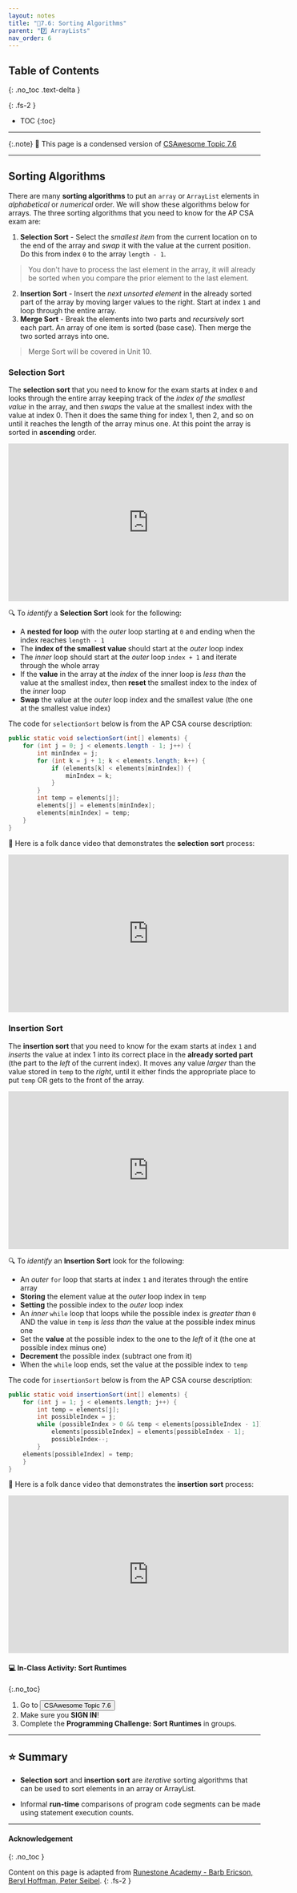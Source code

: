 ```yaml
---
layout: notes
title: "📓7.6: Sorting Algorithms" 
parent: "7️⃣ ArrayLists"
nav_order: 6
---
```


## Table of Contents
{: .no_toc .text-delta }

{: .fs-2 }
- TOC
{:toc}

---

{:.note}
📖 This page is a condensed version of [CSAwesome Topic 7.6](https://runestone.academy/ns/books/published/csawesome/Unit7-ArrayList/topic-7-6-sorting.html?mode=browsing) 

---

## Sorting Algorithms

There are many **sorting algorithms** to put an `array` or `ArrayList` elements in _alphabetical_ or _numerical_ order. We will show these algorithms below for arrays. The three sorting algorithms that you need to know for the AP CSA exam are:

1. **Selection Sort** - Select the _smallest item_ from the current location on to the end of the array and _swap_ it with the value at the current position. Do this from index `0` to the array `length - 1`.
  > You don't have to process the last element in the array, it will already be sorted when you compare the prior element to the last element.
2. **Insertion Sort** - Insert the _next unsorted element_ in the already sorted part of the array by moving larger values to the right. Start at index `1` and loop through the entire array.
3. **Merge Sort** - Break the elements into two parts and _recursively_ sort each part. An array of one item is sorted (base case). Then merge the two sorted arrays into one.
  > Merge Sort will be covered in Unit 10.

### Selection Sort

The **selection sort** that you need to know for the exam starts at index `0` and looks through the entire array keeping track of the _index of the smallest value_ in the array, and then _swaps_ the value at the smallest index with the value at index 0. Then it does the same thing for index 1, then 2, and so on until it reaches the length of the array minus one. At this point the array is sorted in **ascending** order.

<iframe width="560" height="315" src="https://www.youtube.com/embed/g-PGLbMth_g?si=N_YyodtHasxVEsF8" title="YouTube video player" frameborder="0" allow="accelerometer; clipboard-write; encrypted-media; gyroscope; picture-in-picture; web-share" referrerpolicy="strict-origin-when-cross-origin" allowfullscreen></iframe>

<div class="imp" markdown="block">
  
🔍 To _identify_ a **Selection Sort** look for the following:

* A **nested for loop** with the _outer_ loop starting at `0` and ending when the index reaches `length - 1`
* The **index of the smallest value** should start at the _outer_ loop index
* The _inner_ loop should start at the _outer_ loop `index + 1` and iterate through the whole array
* If the **value** in the array at the _index_ of the inner loop is _less than_ the value at the smallest index, then **reset** the smallest index to the index of the _inner_ loop
* **Swap** the value at the _outer_ loop index and the smallest value (the one at the smallest value index)

</div>

The code for ``selectionSort`` below is from the AP CSA course description:

```java
public static void selectionSort(int[] elements) {
    for (int j = 0; j < elements.length - 1; j++) {
        int minIndex = j;
        for (int k = j + 1; k < elements.length; k++) {
            if (elements[k] < elements[minIndex]) {
                minIndex = k;
            }
        }
        int temp = elements[j];
        elements[j] = elements[minIndex];
        elements[minIndex] = temp;
    }
}
```

👯 Here is a folk dance video that demonstrates the **selection sort** process:

<iframe width="560" height="315" src="https://www.youtube.com/embed/Ns4TPTC8whw?si=LaJ1QeBRrH5ecawu" title="YouTube video player" frameborder="0" allow="accelerometer; clipboard-write; encrypted-media; gyroscope; picture-in-picture; web-share" referrerpolicy="strict-origin-when-cross-origin" allowfullscreen></iframe>

### Insertion Sort

The **insertion sort** that you need to know for the exam starts at index `1` and *inserts* the value at index 1 into its correct place in the **already sorted part** (the part to the _left_ of the current index). It moves any value _larger_ than the value stored in `temp` to the _right_, until it either finds the appropriate place to put `temp` OR gets to the front of the array.

<iframe width="560" height="315" src="https://www.youtube.com/embed/JU767SDMDvA?si=CD9wJ7AnHo65a3RF" title="YouTube video player" frameborder="0" allow="accelerometer;  clipboard-write; encrypted-media; gyroscope; picture-in-picture; web-share" referrerpolicy="strict-origin-when-cross-origin" allowfullscreen></iframe>

<div class="imp" markdown="block">
  
🔍 To _identify_ an **Insertion Sort** look for the following:

* An _outer_ `for` loop that starts at index `1` and iterates through the entire array
* **Storing** the element value at the _outer_ loop index in `temp`
* **Setting** the possible index to the _outer_ loop index
* An _inner_ `while` loop that loops while the possible index is _greater than_ `0` AND the value in `temp` is _less than_ the value at the possible index minus one
* Set the **value** at the possible index to the one to the _left_ of it (the one at possible index minus one)
* **Decrement** the possible index (subtract one from it)
* When the `while` loop ends, set the value at the possible index to `temp`

</div>

The code for ``insertionSort`` below is from the AP CSA course description:

```java
public static void insertionSort(int[] elements) {
    for (int j = 1; j < elements.length; j++) {
        int temp = elements[j];
        int possibleIndex = j;
        while (possibleIndex > 0 && temp < elements[possibleIndex - 1]) {
            elements[possibleIndex] = elements[possibleIndex - 1];
            possibleIndex--;
        }
    elements[possibleIndex] = temp;
    }
}
```

👯 Here is a folk dance video that demonstrates the **insertion sort** process:

<iframe width="560" height="315" src="https://www.youtube.com/embed/ROalU379l3U?si=dyUVAag8YDyD_Wbk" title="YouTube video player" frameborder="0" allow="accelerometer;  clipboard-write; encrypted-media; gyroscope; picture-in-picture; web-share" referrerpolicy="strict-origin-when-cross-origin" allowfullscreen></iframe>


#### 💻 In-Class Activity: Sort Runtimes
{:.no_toc}

<div class="task" markdown="block">

1. Go to <a href="https://runestone.academy/ns/books/published/csawesome/Unit7-ArrayList/topic-7-6-sorting.html?mode=browsing"><button type="button" name="button" class="btn">CSAwesome Topic 7.6</button></a> 
2. Make sure you **SIGN IN**!
3. Complete the **Programming Challenge: Sort Runtimes** in groups.

</div>

---

## ⭐️ Summary

- **Selection sort** and **insertion sort** are _iterative_ sorting algorithms that can be used to sort elements in an array or ArrayList.

- Informal **run-time** comparisons of program code segments can be made using statement execution counts.

---

#### Acknowledgement
{: .no_toc }

Content on this page is adapted from [Runestone Academy - Barb Ericson, Beryl Hoffman, Peter Seibel](https://runestone.academy/ns/books/published/csawesome/index.html?mode=browsing).
{: .fs-2 }

